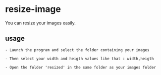# resize-image

You can resize your images easily.

## usage

`- Launch the program and select the folder containing your images`

`- Then select your width and heigth values like that : width,heigth`

`- Open the folder 'resized' in the same folder as your images folder`